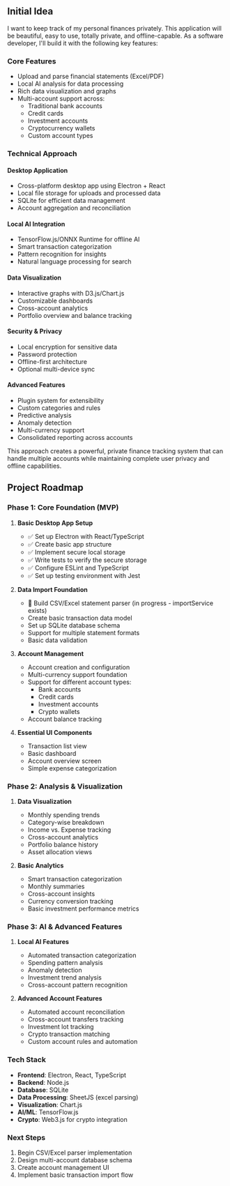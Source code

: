 ## Initial Idea

I want to keep track of my personal finances privately. This application will be beautiful, easy to use, totally private, and offline-capable. As a software developer, I'll build it with the following key features:

### Core Features
- Upload and parse financial statements (Excel/PDF)
- Local AI analysis for data processing
- Rich data visualization and graphs
- Multi-account support across:
  - Traditional bank accounts
  - Credit cards
  - Investment accounts
  - Cryptocurrency wallets
  - Custom account types

### Technical Approach

#### Desktop Application
- Cross-platform desktop app using Electron + React
- Local file storage for uploads and processed data
- SQLite for efficient data management
- Account aggregation and reconciliation

#### Local AI Integration
- TensorFlow.js/ONNX Runtime for offline AI
- Smart transaction categorization
- Pattern recognition for insights
- Natural language processing for search

#### Data Visualization
- Interactive graphs with D3.js/Chart.js
- Customizable dashboards
- Cross-account analytics
- Portfolio overview and balance tracking

#### Security & Privacy
- Local encryption for sensitive data
- Password protection
- Offline-first architecture
- Optional multi-device sync

#### Advanced Features
- Plugin system for extensibility
- Custom categories and rules
- Predictive analysis
- Anomaly detection
- Multi-currency support
- Consolidated reporting across accounts

This approach creates a powerful, private finance tracking system that can handle multiple accounts while maintaining complete user privacy and offline capabilities.

## Project Roadmap

### Phase 1: Core Foundation (MVP)
1. **Basic Desktop App Setup**
   - ✅ Set up Electron with React/TypeScript
   - ✅ Create basic app structure
   - ✅ Implement secure local storage
   - ✅ Write tests to verify the secure storage
   - ✅ Configure ESLint and TypeScript
   - ✅ Set up testing environment with Jest

2. **Data Import Foundation**
   - 🚧 Build CSV/Excel statement parser (in progress - importService exists)
   - Create basic transaction data model
   - Set up SQLite database schema
   - Support for multiple statement formats
   - Basic data validation

3. **Account Management**
   - Account creation and configuration
   - Multi-currency support foundation
   - Support for different account types:
     - Bank accounts
     - Credit cards
     - Investment accounts
     - Crypto wallets
   - Account balance tracking

4. **Essential UI Components**
   - Transaction list view
   - Basic dashboard
   - Account overview screen
   - Simple expense categorization

### Phase 2: Analysis & Visualization
1. **Data Visualization**
   - Monthly spending trends
   - Category-wise breakdown
   - Income vs. Expense tracking
   - Cross-account analytics
   - Portfolio balance history
   - Asset allocation views

2. **Basic Analytics**
   - Smart transaction categorization
   - Monthly summaries
   - Cross-account insights
   - Currency conversion tracking
   - Basic investment performance metrics

### Phase 3: AI & Advanced Features
1. **Local AI Features**
   - Automated transaction categorization
   - Spending pattern analysis
   - Anomaly detection
   - Investment trend analysis
   - Cross-account pattern recognition

2. **Advanced Account Features**
   - Automated account reconciliation
   - Cross-account transfers tracking
   - Investment lot tracking
   - Crypto transaction matching
   - Custom account rules and automation

### Tech Stack
- **Frontend**: Electron, React, TypeScript
- **Backend**: Node.js
- **Database**: SQLite
- **Data Processing**: SheetJS (excel parsing)
- **Visualization**: Chart.js
- **AI/ML**: TensorFlow.js
- **Crypto**: Web3.js for crypto integration

### Next Steps
1. Begin CSV/Excel parser implementation
2. Design multi-account database schema
3. Create account management UI
4. Implement basic transaction import flow